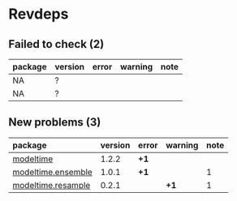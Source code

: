 # Revdeps

## Failed to check (2)

|package |version |error |warning |note |
|:-------|:-------|:-----|:-------|:----|
|NA      |?       |      |        |     |
|NA      |?       |      |        |     |

## New problems (3)

|package                                             |version |error  |warning |note |
|:---------------------------------------------------|:-------|:------|:-------|:----|
|[modeltime](problems.md#modeltime)                  |1.2.2   |__+1__ |        |     |
|[modeltime.ensemble](problems.md#modeltimeensemble) |1.0.1   |__+1__ |        |1    |
|[modeltime.resample](problems.md#modeltimeresample) |0.2.1   |       |__+1__  |1    |

